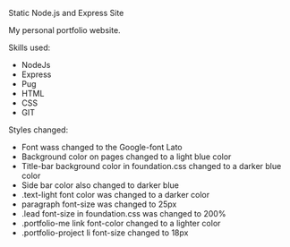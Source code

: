 Static Node.js and Express Site

My personal portfolio website.

Skills used: 

- NodeJs
- Express
- Pug
- HTML
- CSS
- GIT

Styles changed:

- Font wass changed to the Google-font Lato
- Background color on pages changed to a light blue color
- Title-bar background color in foundation.css changed to a darker blue color
- Side bar color also changed to darker blue
- .text-light font color was changed to a darker color
- paragraph font-size was changed to 25px
- .lead font-size in foundation.css was changed to 200%
- .portfolio-me link font-color changed to a lighter color
- .portfolio-project li font-size changed to 18px

